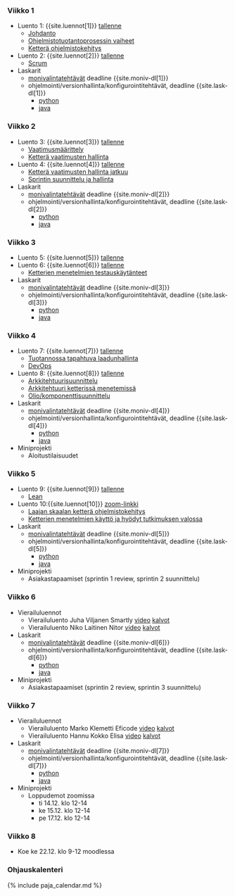 ### Viikko 1

- Luento 1: {{site.luennot[1]}} [tallenne](https://youtu.be/v8wUaq4qa9M)
  - [Johdanto](/osa0)
  - [Ohjelmistotuotantoprosessin vaiheet](/osa1#ohjelmistotuotanto-ja-sen-osa-alueet)
  - [Ketterä ohjelmistokehitys](/osa1#ketterä-ohjelmistokehitys)
- Luento 2: {{site.luennot[2]}} [tallenne](https://youtu.be/Bejr8KO_0fY)
  - [Scrum](/osa1#scrum)
- Laskarit
  - <a href="{{site.stats_url}}/quiz/1">monivalintatehtävät</a> deadline {{site.moniv-dl[1]}}
  - ohjelmointi/versionhallinta/konfigurointitehtävät, deadline {{site.lask-dl[1]}}
    - [python](/tehtavat1) 
    - [java](/java/tehtavat1)
    
### Viikko 2

- Luento 3: {{site.luennot[3]}} [tallenne](https://youtu.be/T5dOFks48ZY)
  - [Vaatimusmäärittely](/osa2#vaatimusmäärittely)
  - [Ketterä vaatimusten hallinta](/osa2#user-story)
- Luento 4: {{site.luennot[4]}} [tallenne](https://youtu.be/_V6jCiKuH-0)
  - [Ketterä vaatimusten hallinta jatkuu](/osa2#user-story)
  - [Sprintin suunnittelu ja hallinta](/osa2#sprintin-suunnittelu)
- Laskarit
  - <a href="{{site.stats_url}}/quiz/2">monivalintatehtävät</a> deadline {{site.moniv-dl[2]}}
  - ohjelmointi/versionhallinta/konfigurointitehtävät, deadline {{site.lask-dl[2]}}
    - [python](/tehtavat2) 
    - [java](/java/tehtavat2)

### Viikko 3

- Luento 5: {{site.luennot[5]}} [tallenne](https://youtu.be/XY7BtG-i4ms)
- Luento 6: {{site.luennot[6]}} [tallenne](https://youtu.be/4CN0cLfz2Ds)
  - [Ketterien menetelmien testauskäytänteet](/osa3#ketterien-menetelmien-testauska%CC%88yta%CC%88nteet)
- Laskarit
  - <a href="{{site.stats_url}}/quiz/3">monivalintatehtävät</a> deadline {{site.moniv-dl[3]}}
  - ohjelmointi/versionhallinta/konfigurointitehtävät, deadline {{site.lask-dl[3]}}
    - [python](/tehtavat3) 
    - [java](/java/tehtavat3)

### Viikko 4

- Luento 7: {{site.luennot[7]}} [tallenne](https://youtu.be/WC6q8KRHKII)
  - [Tuotannossa tapahtuva laadunhallinta](/osa3#tuotannossa-tapahtuva-testaaminen-ja-laadunhallinta)
  - [DevOps](/osa3#devops)
- Luento 8: {{site.luennot[8]}} [tallenne](https://youtu.be/5pjrcTLdUpU)
  - [Arkkitehtuurisuunnittelu](/osa4#ohjelmiston-arkkitehtuuri)
  - [Arkkitehtuuri ketterissä menetemissä](/osa4#arkkitehtuuri-ketterissä-menetelmissä)
  - [Olio/komponenttisuunnittelu](/osa4#olio--ja-komponenttisuunnittelu)
- Laskarit
  - <a href="{{site.stats_url}}/quiz/4">monivalintatehtävät</a> deadline {{site.moniv-dl[4]}}
  - ohjelmointi/versionhallinta/konfigurointitehtävät, deadline {{site.lask-dl[4]}}
    - [python](/tehtavat4) 
    - [java](/java/tehtavat4)
- Miniprojekti
  - Aloitustilaisuudet

### Viikko 5

- Luento 9: {{site.luennot[9]}} [tallenne](https://youtu.be/aS8-10a3Mkw)
  - [Lean](/osa5#lean)
- Luento 10:{{site.luennot[10]}} [zoom-linkki](https://helsinki.zoom.us/j/65511242341?pwd=dVduR0puZXdjYzV0UDdEOElIUDIxQT09)
  - [Laajan skaalan ketterä ohjelmistokehitys](/osa5#laajan-skaalan-kettera%CC%88-ohjelmistokehitys)
  - [Ketterien menetelmien käyttö ja hyödyt tutkimuksen valossa](/osa5#ketterien-menetelmien-käyttö-ja-hyödyt-tutkimuksen-valossa)
- Laskarit
  - <a href="{{site.stats_url}}/quiz/5">monivalintatehtävät</a> deadline {{site.moniv-dl[5]}}
  - ohjelmointi/versionhallinta/konfigurointitehtävät, deadline {{site.lask-dl[5]}}
    - [python](/tehtavat5) 
    - [java](/java/tehtavat5)
- Miniprojekti
  - Asiakastapaamiset (sprintin 1 review, sprintin 2 suunnittelu)

### Viikko 6

- Vierailuluennot
  - Vierailuluento Juha Viljanen Smartly <a href="https://www.youtube.com/watch?v=3ZRPtoU_nKQ&ab_channel=moocfi">video</a> <a href="https://github.com/ohjelmistotuotanto-hy/slides/blob/master/vierailuluennot/smartly.pdf">kalvot</a>
  - Vierailuluento Niko Laitinen Nitor <a href="https://www.youtube.com/watch?v=dhDusAPpjos&ab_channel=moocfi">video</a> <a href="https://github.com/ohjelmistotuotanto-hy/slides/blob/master/vierailuluennot/nitor.pdf">kalvot</a>
- Laskarit
  - <a href="{{site.stats_url}}/quiz/6">monivalintatehtävät</a> deadline {{site.moniv-dl[6]}}
  - ohjelmointi/versionhallinta/konfigurointitehtävät, deadline {{site.lask-dl[6]}}
    - [python](/tehtavat6) 
    - [java](/java/tehtavat6)
- Miniprojekti
  - Asiakastapaamiset (sprintin 2 review, sprintin 3 suunnittelu)

### Viikko 7

- Vierailuluennot
  - Vierailuluento Marko Klemetti Eficode <a href="https://www.youtube.com/watch?v=FipoHtP2IJo&ab_channel=moocfi">video</a> <a href="https://github.com/ohjelmistotuotanto-hy/slides/blob/master/vierailuluennot/eficode.pdf">kalvot</a>
  - Vierailuluento Hannu Kokko Elisa <a href="https://www.youtube.com/watch?v=kpBlLR10oVs&ab_channel=moocfi">video</a> <a href="https://github.com/ohjelmistotuotanto-hy/slides/blob/master/vierailuluennot/elisa.pdf">kalvot</a>
- Laskarit
  - <a href="{{site.stats_url}}/quiz/7">monivalintatehtävät</a> deadline {{site.moniv-dl[7]}}
  - ohjelmointi/versionhallinta/konfigurointitehtävät, deadline {{site.lask-dl[7]}}
    - [python](/tehtavat7) 
    - [java](/java/tehtavat7)
- Miniprojekti
  - Loppudemot zoomissa
    - ti 14.12. klo 12-14
    - ke 15.12. klo 12-14
    - pe 17.12. klo 12-14

### Viikko 8

- Koe ke 22.12. klo 9-12 moodlessa

### Ohjauskalenteri

{% include paja_calendar.md %}
